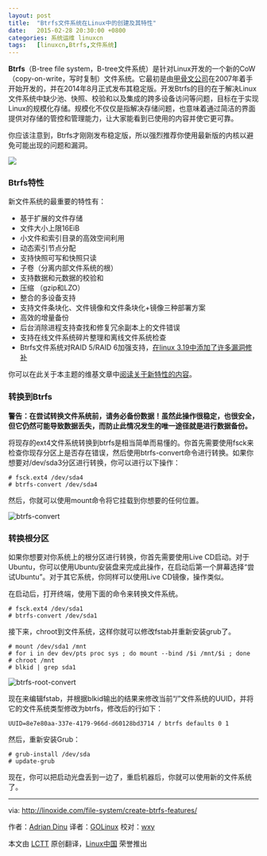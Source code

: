 ```yaml
---
layout: post
title:	"Btrfs文件系统在Linux中的创建及其特性"
date:	2015-02-28 20:30:00 +0800 
categories:	系统运维 linuxcn 
tags:	[linuxcn,Btrfs,文件系统]
---
```



**Btrfs**（B-tree file system，B-tree文件系统）是针对Linux开发的一个新的CoW（copy-on-write，写时复制）文件系统。它最初是由[甲骨文公司](http://www.oracle.com/index.html)在2007年着手开始开发的，并在2014年8月正式发布其稳定版。开发Btrfs的目的在于解决Linux文件系统中缺少池、快照、校验和以及集成的跨多设备访问等问题，目标在于实现Linux的规模化存储。规模化不仅仅是指解决存储问题，也意味着通过简洁的界面提供对存储的管控和管理能力，让大家能看到已使用的内容并使它更可靠。


你应该注意到，Btrfs才刚刚发布稳定版，所以强烈推荐你使用最新版的内核以避免可能出现的问题和漏洞。


![](/Asserts/Images//attachment/album/201502/28/203046wqhqmlnnkj0m3npn.jpg)


### Btrfs特性


新文件系统的最重要的特性有：


* 基于扩展的文件存储
* 文件大小上限16EiB
* 小文件和索引目录的高效空间利用
* 动态索引节点分配
* 支持快照可写和快照只读
* 子卷（分离内部文件系统的根）
* 支持数据和元数据的校验和
* 压缩 （gzip和LZO）
* 整合的多设备支持
* 支持文件条块化、文件镜像和文件条块化+镜像三种部署方案
* 高效的增量备份
* 后台消除进程支持查找和修复冗余副本上的文件错误
* 支持在线文件系统碎片整理和离线文件系统检查
* Btrfs文件系统对RAID 5/RAID 6加强支持，[在linux 3.19中添加了许多漏洞修补](http://lkml.iu.edu/hypermail/linux/kernel/1412.1/03583.html)


你可以在此关于本主题的维基文章中[阅读关于新特性的内容](https://btrfs.wiki.kernel.org/index.php/Main_Page#Features)。


### 转换到Btrfs


**警告：在尝试转换文件系统前，请务必备份数据！虽然此操作很稳定，也很安全，但它仍然可能导致数据丢失，而防止此情况发生的唯一途径就是进行数据备份。**


将现存的ext4文件系统转换到btrfs是相当简单而易懂的。你首先需要使用fsck来检查你现存分区上是否存在错误，然后使用btrfs-convert命令进行转换。如果你想要对/dev/sda3分区进行转换，你可以进行以下操作：



```
# fsck.ext4 /dev/sda4
# btrfs-convert /dev/sda4

```

然后，你就可以使用mount命令将它挂载到你想要的任何位置。


![btrfs-convert](/Asserts/Images//attachment/album/201502/28/203051iadmyml74bhzhvq4.jpg)


### 转换根分区


如果你想要对你系统上的根分区进行转换，你首先需要使用Live CD启动。对于Ubuntu，你可以使用Ubuntu安装盘来完成此操作，在启动后第一个屏幕选择“尝试Ubuntu”。对于其它系统，你同样可以使用Live CD镜像，操作类似。


在启动后，打开终端，使用下面的命令来转换文件系统。



```
# fsck.ext4 /dev/sda1
# btrfs-convert /dev/sda1

```

接下来，chroot到文件系统，这样你就可以修改fstab并重新安装grub了。



```
# mount /dev/sda1 /mnt
# for i in dev dev/pts proc sys ; do mount --bind /$i /mnt/$i ; done
# chroot /mnt
# blkid | grep sda1

```

![btrfs-root-convert](/Asserts/Images//attachment/album/201502/28/203053u1ohw2b2rcehegcc.jpg)


现在来编辑fstab，并根据blkid输出的结果来修改当前“/”文件系统的UUID，并将它的文件系统类型修改为btrfs，修改后的行如下：



```
UUID=8e7e80aa-337e-4179-966d-d60128bd3714 / btrfs defaults 0 1

```

然后，重新安装Grub：



```
# grub-install /dev/sda
# update-grub

```

现在，你可以把启动光盘丢到一边了，重启机器后，你就可以使用新的文件系统了。




---


via: <http://linoxide.com/file-system/create-btrfs-features/>


作者：[Adrian Dinu](http://linoxide.com/author/adriand/) 译者：[GOLinux](https://github.com/GOLinux) 校对：[wxy](https://github.com/wxy)


本文由 [LCTT](https://github.com/LCTT/TranslateProject) 原创翻译，[Linux中国](http://linux.cn/) 荣誉推出
